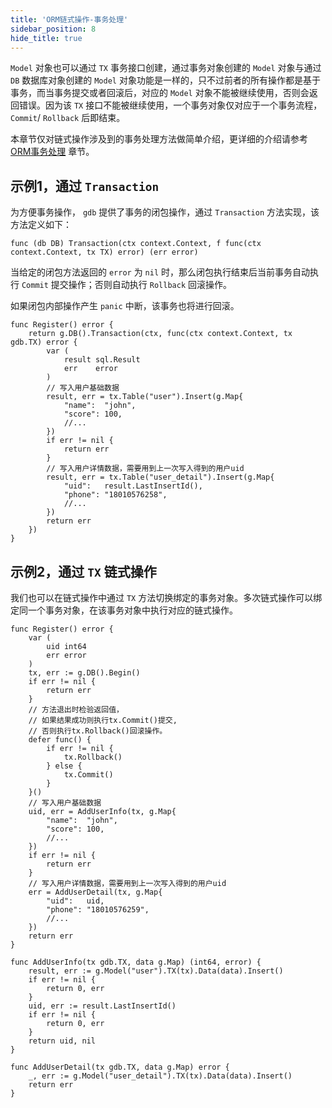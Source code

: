 ```yaml
---
title: 'ORM链式操作-事务处理'
sidebar_position: 8
hide_title: true
---
```


`Model` 对象也可以通过 `TX` 事务接口创建，通过事务对象创建的 `Model` 对象与通过 `DB` 数据库对象创建的 `Model` 对象功能是一样的，只不过前者的所有操作都是基于事务，而当事务提交或者回滚后，对应的 `Model` 对象不能被继续使用，否则会返回错误。因为该 `TX` 接口不能被继续使用，一个事务对象仅对应于一个事务流程， `Commit`/ `Rollback` 后即结束。

本章节仅对链式操作涉及到的事务处理方法做简单介绍，更详细的介绍请参考 [ORM事务处理](output/goframe-v2.4-md/核心组件-重点/数据库ORM/ORM事务处理) 章节。

## 示例1，通过 `Transaction`

为方便事务操作， `gdb` 提供了事务的闭包操作，通过 `Transaction` 方法实现，该方法定义如下：

```
func (db DB) Transaction(ctx context.Context, f func(ctx context.Context, tx TX) error) (err error)
```

当给定的闭包方法返回的 `error` 为 `nil` 时，那么闭包执行结束后当前事务自动执行 `Commit` 提交操作；否则自动执行 `Rollback` 回滚操作。

如果闭包内部操作产生 `panic` 中断，该事务也将进行回滚。

```
func Register() error {
	return g.DB().Transaction(ctx, func(ctx context.Context, tx gdb.TX) error {
		var (
			result sql.Result
			err    error
		)
		// 写入用户基础数据
		result, err = tx.Table("user").Insert(g.Map{
			"name":  "john",
			"score": 100,
			//...
		})
		if err != nil {
			return err
		}
		// 写入用户详情数据，需要用到上一次写入得到的用户uid
		result, err = tx.Table("user_detail").Insert(g.Map{
			"uid":   result.LastInsertId(),
			"phone": "18010576258",
			//...
		})
		return err
	})
}
```

## 示例2，通过 `TX` 链式操作

我们也可以在链式操作中通过 `TX` 方法切换绑定的事务对象。多次链式操作可以绑定同一个事务对象，在该事务对象中执行对应的链式操作。

```
func Register() error {
	var (
		uid int64
		err error
	)
	tx, err := g.DB().Begin()
	if err != nil {
		return err
	}
	// 方法退出时检验返回值，
	// 如果结果成功则执行tx.Commit()提交,
	// 否则执行tx.Rollback()回滚操作。
	defer func() {
		if err != nil {
			tx.Rollback()
		} else {
			tx.Commit()
		}
	}()
	// 写入用户基础数据
	uid, err = AddUserInfo(tx, g.Map{
		"name":  "john",
		"score": 100,
		//...
	})
	if err != nil {
		return err
	}
	// 写入用户详情数据，需要用到上一次写入得到的用户uid
	err = AddUserDetail(tx, g.Map{
		"uid":   uid,
		"phone": "18010576259",
		//...
	})
	return err
}

func AddUserInfo(tx gdb.TX, data g.Map) (int64, error) {
	result, err := g.Model("user").TX(tx).Data(data).Insert()
	if err != nil {
		return 0, err
	}
	uid, err := result.LastInsertId()
	if err != nil {
		return 0, err
	}
	return uid, nil
}

func AddUserDetail(tx gdb.TX, data g.Map) error {
	_, err := g.Model("user_detail").TX(tx).Data(data).Insert()
	return err
}
```
